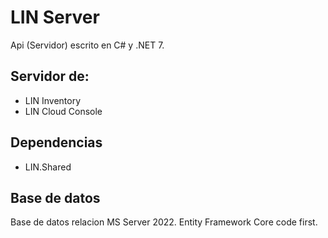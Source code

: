 # LIN Server

Api (Servidor) escrito en C# y .NET 7.

## Servidor de:

- LIN Inventory
- LIN Cloud Console


## Dependencias

- LIN.Shared 
## Base de datos

Base de datos relacion MS Server 2022.
Entity Framework Core code first.